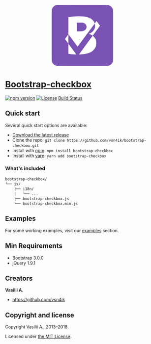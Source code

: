 <p align="center"><img src="logo/logo.svg" alt="bootstrap-checkbox" height="200"></p>

# [Bootstrap-checkbox](https://vsn4ik.github.io/bootstrap-checkbox/)

[![npm version](https://img.shields.io/npm/v/bootstrap-checkbox.svg)](https://www.npmjs.com/package/bootstrap-checkbox)
[![License](https://img.shields.io/badge/license-MIT-blue.svg)](LICENSE)
[Build Status](https://github.com/vsn4ik/bootstrap-checkbox/workflows/test.yml/badge.svg)


## Quick start

Several quick start options are available:

* [Download the latest release](https://github.com/vsn4ik/bootstrap-checkbox/archive/v2.0.0.zip "Download Bootstrap-checkbox")
* Clone the repo: `git clone https://github.com/vsn4ik/bootstrap-checkbox.git`
* Install with [npm](https://www.npmjs.com): `npm install bootstrap-checkbox`
* Install with [yarn](https://yarnpkg.com): `yarn add bootstrap-checkbox`

### What's included

```
bootstrap-checkbox/
└── js/
    ├── i18n/
    │   └── ...
    ├── bootstrap-checkbox.js
    └── bootstrap-checkbox.min.js
```


## Examples

For some working examples, visit our [examples](https://vsn4ik.github.io/bootstrap-checkbox/#html-examples) section.


## Min Requirements

* Bootstrap 3.0.0
* jQuery 1.9.1


## Creators

**Vasilii A.**

* <https://github.com/vsn4ik>


## Copyright and license

Copyright Vasilii A., 2013&ndash;2018.

Licensed under [the MIT License][license].

[license]: https://github.com/vsn4ik/bootstrap-checkbox/blob/master/LICENSE
